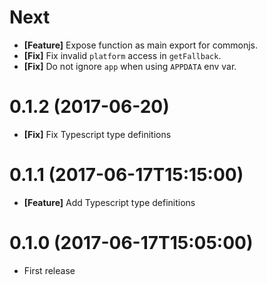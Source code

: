 # Next

- **[Feature]** Expose function as main export for commonjs.
- **[Fix]** Fix invalid `platform` access in `getFallback`.
- **[Fix]** Do not ignore `app` when using `APPDATA` env var.

# 0.1.2 (2017-06-20)

- **[Fix]** Fix Typescript type definitions

# 0.1.1 (2017-06-17T15:15:00)

- **[Feature]** Add Typescript type definitions

# 0.1.0 (2017-06-17T15:05:00)

- First release
